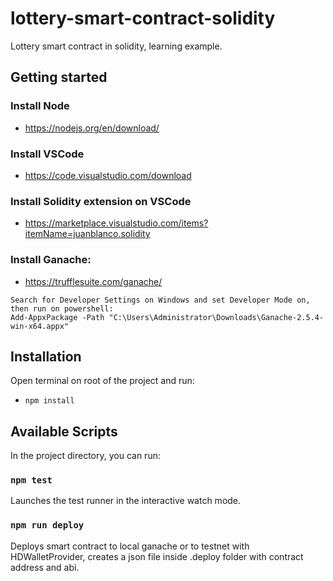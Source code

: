 # lottery-smart-contract-solidity

Lottery smart contract in solidity, learning example.

## Getting started

### Install Node
- https://nodejs.org/en/download/

### Install VSCode
- https://code.visualstudio.com/download

### Install Solidity extension on VSCode
- https://marketplace.visualstudio.com/items?itemName=juanblanco.solidity

### Install Ganache:
- https://trufflesuite.com/ganache/

```
Search for Developer Settings on Windows and set Developer Mode on, then run on powershell:
Add-AppxPackage -Path "C:\Users\Administrator\Downloads\Ganache-2.5.4-win-x64.appx"
```

## Installation

Open terminal on root of the project and run:

- `npm install`

## Available Scripts

In the project directory, you can run:

### `npm test`

Launches the test runner in the interactive watch mode.

### `npm run deploy`

Deploys smart contract to local ganache or to testnet with HDWalletProvider, creates a json file inside .deploy folder with contract address and abi.
